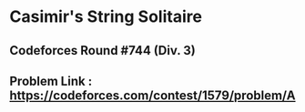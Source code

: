 #  Casimir's String Solitaire
 
## Codeforces Round #744 (Div. 3)

## Problem Link : https://codeforces.com/contest/1579/problem/A